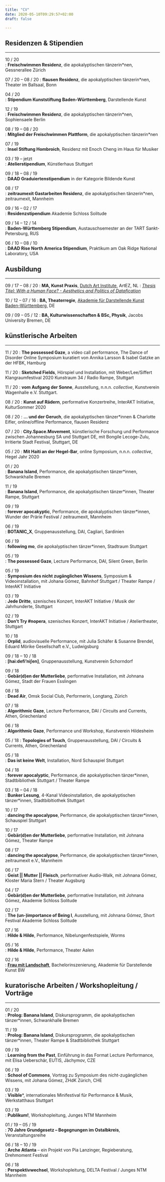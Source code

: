 ```yaml
---
title: "CV"
date: 2020-05-10T09:29:57+02:00
draft: false

---
```



## Residenzen & Stipendien
-------------

10 / 20		
:   **Freischwimmen Residenz**, die apokalyptischen tänzerin*nen, Gessnerallee Zürich

07 / 20 – 08 / 20 
:   **flausen Residenz**, die apokalyptischen tänzerin*nen, Theater im Ballsaal, Bonn

04 / 20		
:   **Stipendium Kunststiftung Baden-Württemberg**, Darstellende Kunst 

12 / 19		
:   **Freischwimmen Residenz**, die apokalyptischen tänzerin*nen, Sophiensaele Berlin

08 / 19 – 08 / 20	
:   **Mitglied der Freischwimmen Plattform**, die apokalyptischen tänzerin*nen

07 / 19		
:   **Insel Stiftung Hombroich**, Residenz mit Enoch Cheng im Haus für Musiker

03 / 19 – jetzt 	
:   **Atelierstipendium**, Künstlerhaus Stuttgart 

09 / 18 – 08 / 19	
:   **DAAD Graduiertenstipendium** in der Kategorie Bildende Kunst 

08 / 17		
:   **zeitraumexit Gastarbeiten Residenz**, die apokalyptischen tänzerin*nen, zeitraumexit, Mannheim

09 / 16 – 02 / 17 	
:   **Residenzstipendium** Akademie Schloss Solitude	 

09 / 14 – 12 / 14 	
:   **Baden-Württemberg Stipendium**, Austauschsemester an der TART Sankt-Petersburg, RUS

06 / 10 – 08 / 10	
:   **DAAD Rise North America Stipendium**, Praktikum am Oak Ridge National Laboratory, USA


## Ausbildung 
-------------
09 / 17 – 08 / 20 
:   **MA, Kunst Praxis**, [Dutch Art Institute](https://dutchartinstitute.eu/), ArtEZ, NL 
:   [*Thesis Titel: With a Human Face? - Aesthetics and Politics of Datafication*](/de/thesis)   


10 / 12 – 07 / 16
:   **BA, Theaterregie**, [Akademie für Darstellende Kunst Baden-Württemberg](https://adk-bw.de/), DE   


09 / 09 – 05 / 12
:   **BA, Kulturwissenschaften & BSc, Physik**, Jacobs University Bremen, DE


## künstlerische Arbeiten 
-------------

11 / 20
:   **The possessed Gaze**, a video call performance, The Dance of Disorder Online Symposium kuratiert von Annika Larsson & Isabel Gatzke an der HFBK, Hamburg

11 / 20
:   **Sketched Fields**, Hörspiel und Installation, mit Weber/Lee/Siffert
Klangraumfestival 2020 Kunstraum 34 / Radio Rampe, Stuttgart

11 / 20
:   **vom Aufgang der Sonne**, Ausstellung, n.n.n. *collective*, Kunstverein Wagenhalle e.V. Stuttgart. 

08 / 20
:   **Kunst auf Rädern**, performative Konzertreihe, InterAKT Initiative, KulturSommer 2020

08 / 20
:   **... und der Geruch**, die apokalyptischen tänzer*innen & Charlotte Eifler, online/offline Performance, flausen Residenz

07 / 20
:   **City.Space.Movement**, künstlerische Forschung und Performance zwischen Johannesburg SA und Stuttgart DE, mit Bongile Lecoge-Zulu, Irritierte Stadt Festival, Stuttgart, DE

05 / 20
:   **Mit Haiti an der Hegel-Bar**, online Symposium, n.n.n. *collective*, Hegel Jahr 2020

01 / 20		
:   **Banana Island**, Performance, die apokalyptischen tänzer*innen, Schwankhalle Bremen

11 / 19		
:   **Banana Island**, Performance, die apokalyptischen tänzer*innen, Theater Rampe, Stuttgart

09 / 19		
:   **forever apocakyptic**, Performance, die apokalyptischen tänzer*innen, Wunder der Prärie Festival / zeitraumexit, Mannheim

06 / 19		
: **BOTANIC_X**, Gruppenausstellung, DAI, Cagliari, Sardinien

06 / 19		
:   **following mo**, die apokalyptischen tänzer*innen, Stadtraum Stuttgart

05 / 19		
: **The possessed Gaze**, Lecture Performance, DAI, Silent Green, Berlin

05 / 19		
:   **Symposium des nicht zugänglichen Wissens**, Symposium & Videoinstallation, mit Johana Gómez, Bahnhof Stuttgart / Theater Rampe / InterAKT Initiative 

03 / 19		
:   **Jede Dritte**, szenisches Konzert, InterAKT Initiative / Musik der Jahrhunderte, Stuttgart

02 / 19		
:   **Don’t Try #nopera**, szenisches Konzert, InterAKT Initiative / Ateliertheater, Stuttgart

10 / 18		
:   **Orplid**, audiovisuelle Performance, mit Julia Schäfer & Susanne Brendel, Eduard Mörike Gesellschaft e.V., Ludwigsburg	

09 / 18 – 10 / 18	
:   **[hai:defi’ni∫en]**, Gruppenausstellung, Kunstverein Schorndorf

09 / 18		
:   **Gebär(d)en der Mutterliebe**, performative Installation, mit Johnana Gómez, Stadt der Frauen Esslingen

08 / 18		
:   **Dead Air**, Omsk Social Club, Performerin, Longtang, Zürich

07 / 18	    
:   **Algorithmic Gaze**, Lecture Performance, DAI / Circuits and Currents, Athen, Griechenland

06 / 18		
:   **Algorithmic Gaze**, Performance und Workshop, Kunstverein Hildesheim

05 / 18	
:   **Topologies of Touch**, Gruppenausstellung, DAI / Circuits & Currents, Athen, Griechenland

05 / 18		
:   **Das ist keine Welt**, Installation, Nord Schauspiel Stuttgart

04 / 18		
:   **forever apocalyptic**, Performance, die apokalyptischen tänzer*innen, Stadtbibliothek Stuttgart / Theater Rampe

03 / 18 – 04 / 18	
:   **Bunker Lesung**, 4-Kanal Videoinstallation, die apokalyptischen tänzer*innen, Stadtbibltiothek Stuttgart

10 / 17		
:   **dancing the apocalypse**, Performance, die apokalyptischen tänzer*innen, Schauspiel Stuttgart

10 / 17		
:   **Gebär(d)en der Mutterliebe**, performative Installation, mit Johnana Gómez, Theater Rampe

08 / 17		
:   **dancing the apocalypse**, Performance, die apokalyptischen tänzer*innen, zeitraumexit e.V., Mannheim

06 / 17		
:   **Geist || Mutter || Fleisch**, performativer Audio-Walk, mit Johnana Gómez, Kloster Maria Stern / Theater Augsburg

04 / 17		
:   **Gebär(d)en der Mutterliebe**, performative Installation, mit Johnana Gómez, Akademie Schloss Solitude

02 / 17		
:   **The (un-)importance of Being I**, Ausstellung, mit Johnana Gómez, Short Festival Akademie Schloss Solitude

07 / 16		
:   **Hilde & Hilde**, Performance, Nibelungenfestspiele, Worms 

05 / 16		
:   **Hilde & Hilde**, Performance, Theater Aalen

02 / 16		
:   [**Frau mit Landschaft**](http://frau-mit-landschaft.de/), Bachelorinszenierung, Akademie für Darstellende Kunst BW


## kuratorische Arbeiten / Workshopleitung / Vorträge
-------------

01 / 20		
:   **Prolog: Banana Island**, Diskursprogramm, die apokalyptischen tänzer*innen, Schwankhalle Bremen

11 / 19		
:   **Prolog: Banana Island**, Diskursprogramm, die apokalyptischen tänzer*innen, Theater Rampe & Stadtbibliothek Stuttgart

09 / 19		
:   **Learning from the Past**, Einführung in das Format Lecture Performance, mit Elisa Ueberschär, EUTIS, Jàchymov, CZE

06 / 19		
:   **School of Commons**, Vortrag zu Symposium des nicht-zugänglichen Wissens, mit Johana Gómez, ZHdK Zürich, CHE

03 / 19		
:   **Visible***, internationales Minifestival für Performance & Musik, Werkstatthaus Stuttgart

03 / 19		
:   **Publikum!**, Workshopleitung, Junges NTM Mannheim

01 / 19 – 05 / 19	
:   **70 Jahre Grundgesetz – Begegnungen im Ostalbkreis**, Veranstaltungsreihe

06 / 18 – 10 / 19 	
:   **Arche Atlanta** – ein Projekt von Pia Lanzinger, Regieberatung, Drehmoment Festival

06 / 18		
:   **Perspektivwechsel**, Workshopleitung, DELTA Festival / Junges NTM Mannheim 